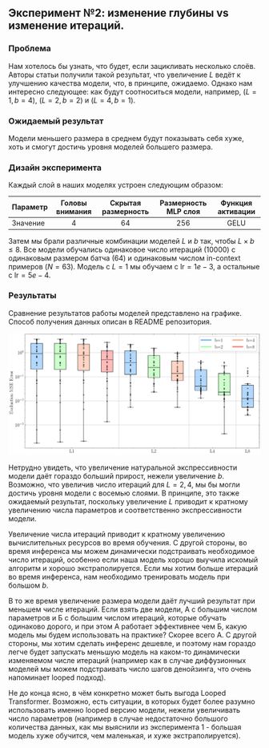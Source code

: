 ## Эксперимент №2: изменение глубины vs изменение итераций.

### Проблема

Нам хотелось бы узнать, что будет, если зацикливать несколько слоёв. Авторы статьи получили такой результат, что увеличение $L$ ведёт к улучшению качества модели, что, в принципе, ожидаемо. Однако нам интересно следующее: как будут соотноситься модели, например, $(L=1, b=4)$, $(L=2, b=2)$ и $(L=4, b=1)$.

### Ожидаемый результат

Модели меньшего размера в среднем будут показывать себя хуже, хоть и смогут достичь уровня моделей большего размера.

### Дизайн эксперимента

Каждый слой в наших моделях устроен следующим образом:

| Параметр | Головы внимания | Скрытая размерность | Размерность MLP слоя | Функция активации |
|---|:---:|:---:|:---:|:---:|
| Значение | 4 | 64 | 256 | GELU |

Затем мы брали различные комбинации моделей $L$ и $b$ так, чтобы $L \times b \leq 8$. Все модели обучались одинаковое число итераций $(10000)$ с одинаковым размером батча $(64)$ и одинаковым числом in-context примеров $(N = 63)$. Модель с $L = 1$ мы обучаем с $\text{lr} = 1e-3$, а остальные с $\text{lr} = 5e-4$.

### Результаты

Сравнение результатов работы моделей представлено на графике. Способ получения данных описан в README репозитория.

![Результат](./performance%201.svg)

Нетрудно увидеть, что увеличение натуральной экспрессивности модели даёт гораздо больший прирост, нежели увеличение $b$. Возможно, что увеличив число итераций для $L = 2, 4$, мы бы могли достичь уровня модели с восемью слоями. В принципе, это также ожидаемый результат, поскольку увеличение $L$ приводит к кратному увеличению числа параметров и соответственно экспрессивности модели. 

Увеличение числа итераций приводит к кратному увеличению вычислительных ресурсов во время обучения. С другой стороны, во время инференса мы можем динамически подстраивать необходимое число итераций, особенно если наша модель хорошо выучила искомый алгоритм и хорошо экстраполируется. Если мы хотим больше итераций во время инференса, нам необходимо тренировать модель при большом $b$.

В то же время увеличение размера модели даёт лучший результат при меньшем числе итераций. Если взять две модели, А с большим числом параметров и Б с большим числом итераций, которые обучать одинаково дорого, и при этом А работает эффективнее чем Б, какую модель мы будем использовать на практике? Скорее всего А. С другой стороны, мы хотим сделать инференс дешевле, и поэтому нам гораздо легче будет запускать меньшую модель на каком-то динамически изменяемом числе итераций (например как в случае диффузионных моделей мы можем подстраивать число шагов денойзинга, что очень напоминает looped подход).

Не до конца ясно, в чём конкретно может быть выгода Looped Transformer. Возможно, есть ситуации, в которых будет более разумно использовать именно looped версию модели, нежели увеличивать число параметров (например в случае недостаточно большого количества данных, как мы выяснили из эксперимента 1 - большая модель хуже обучится, чем маленькая, и хуже экстраполируется).